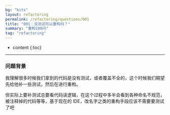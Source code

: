 ```yaml
---
bg: "kits"
layout: refactoring
permalink: /refactoring/questions/001
title: "001：没测试可以重构吗？"
summary: "重构100问"
tag: "refactoring"
---
```

* content
{:toc}

---


### 问题背景

我理解很多时候我们拿到的代码是没有测试，或者覆盖不全的，这个时候我们期望先给他补一些测试，然后在进行重构。

但实际上要补测试总要看代码读逻辑，在这个过程中多半会看到各种命名不规范，被注释掉的代码等等，基于现在的 IDE，改名字之类的重构手段应该不需要要测试了吧

